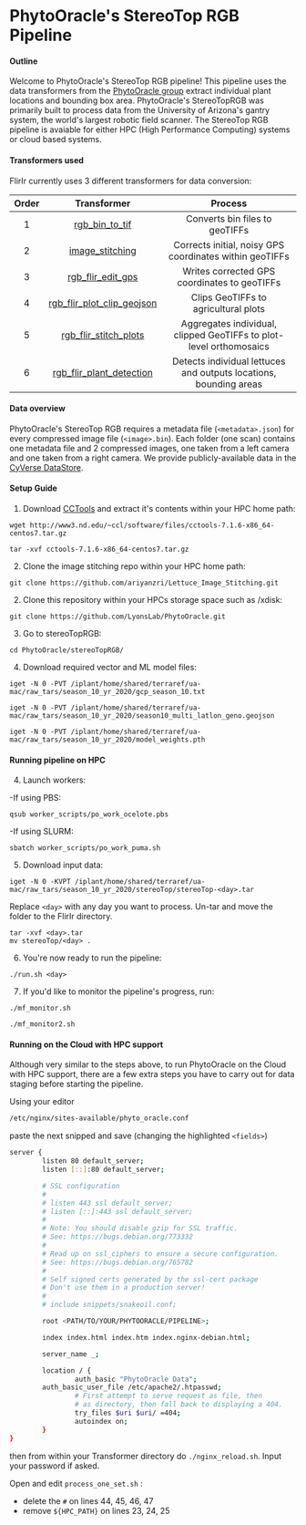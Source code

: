 # PhytoOracle's StereoTop RGB Pipeline

#### Outline

Welcome to PhytoOracle's StereoTop RGB pipeline! This pipeline uses the data transformers from the [PhytoOracle group](https://github.com/phytooracle) extract individual plant locations and bounding box area. PhytoOracle's StereoTopRGB was primarily built to process data from the University of Arizona's gantry system, the world's largest robotic field scanner. The StereoTop RGB pipeline is avaiable for either HPC (High Performance Computing) systems or cloud based systems.

#### Transformers used

FlirIr currently uses 3 different transformers for data conversion:

| Order |                         Transformer                          |                   Process                    |
| :---: | :----------------------------------------------------------: | :------------------------------------------: |
|   1   | [rgb_bin_to_tif](https://github.com/phytooracle/rgb_bin_to_tif) | Converts bin files to geoTIFFs |
|   2   | [image_stitching](https://github.com/ariyanzri/Lettuce_Image_Stitching) | Corrects initial, noisy GPS coordinates within geoTIFFs |
|   3   | [rgb_flir_edit_gps](https://github.com/phytooracle/rgb_flir_edit_gps) | Writes corrected GPS coordinates to geoTIFFs |
|   4   | [rgb_flir_plot_clip_geojson](https://github.com/phytooracle/rgb_flir_plot_clip_geojson) | Clips GeoTIFFs to agricultural plots |
|   5   | [rgb_flir_stitch_plots](https://github.com/phytooracle/rgb_flir_stitch_plots) | Aggregates individual, clipped GeoTIFFs to plot-level orthomosaics | 
|   6   | [rgb_flir_plant_detection](https://github.com/phytooracle/rgb_flir_plant_detection) | Detects individual lettuces and outputs locations, bounding areas | 

#### Data overview

PhytoOracle's StereoTop RGB requires a metadata file (`<metadata>.json`) for every compressed image file (`<image>.bin`). Each folder (one scan) contains one metadata file and 2 compressed images, one taken from a left camera and one taken from a right camera. We provide publicly-available data in the [CyVerse DataStore](https://datacommons.cyverse.org/browse/iplant/home/shared/terraref/ua-mac/raw_tars).

#### Setup Guide
1. Download [CCTools](http://www3.nd.edu/~ccl/software/files/cctools-7.1.6-x86_64-centos7.tar.gz) and extract it's contents within your HPC home path:
```
wget http://www3.nd.edu/~ccl/software/files/cctools-7.1.6-x86_64-centos7.tar.gz

tar -xvf cctools-7.1.6-x86_64-centos7.tar.gz
```        

2. Clone the image stitching repo within your HPC home path: 
```
git clone https://github.com/ariyanzri/Lettuce_Image_Stitching.git
```

2. Clone this repository within your HPCs storage space such as /xdisk:
```
git clone https://github.com/LyonsLab/PhytoOracle.git
```

3. Go to stereoTopRGB:
```
cd PhytoOracle/stereoTopRGB/
```
4. Download required vector and ML model files:
```
iget -N 0 -PVT /iplant/home/shared/terraref/ua-mac/raw_tars/season_10_yr_2020/gcp_season_10.txt

iget -N 0 -PVT /iplant/home/shared/terraref/ua-mac/raw_tars/season_10_yr_2020/season10_multi_latlon_geno.geojson

iget -N 0 -PVT /iplant/home/shared/terraref/ua-mac/raw_tars/season_10_yr_2020/model_weights.pth
```


#### Running pipeline on HPC 
4. Launch workers:

-If using PBS: 
```
qsub worker_scripts/po_work_ocelote.pbs
```
-If using SLURM:
```
sbatch worker_scripts/po_work_puma.sh
```

5. Download input data:
```
iget -N 0 -KVPT /iplant/home/shared/terraref/ua-mac/raw_tars/season_10_yr_2020/stereoTop/stereoTop-<day>.tar
```

Replace `<day>` with any day you want to process. Un-tar and move the folder to the FlirIr directory.

```
tar -xvf <day>.tar
mv stereoTop/<day> .
```

6. You're now ready to run the pipeline:
```
./run.sh <day>
```

7. If you'd like to monitor the pipeline's progress, run: 
```
./mf_monitor.sh

./mf_monitor2.sh
```

#### Running on the Cloud with HPC support

Although very similar to the steps above,  to run PhytoOracle on the Cloud with HPC support, there are a few extra steps  you have to carry out for data staging before starting the pipeline.

Using your editor

```bash
/etc/nginx/sites-available/phyto_oracle.conf
```

paste the next snipped and save (changing the highlighted `<fields>`)

```bash
server {
        listen 80 default_server;
        listen [::]:80 default_server;

        # SSL configuration
        #
        # listen 443 ssl default_server;
        # listen [::]:443 ssl default_server;
        #
        # Note: You should disable gzip for SSL traffic.
        # See: https://bugs.debian.org/773332
        #
        # Read up on ssl_ciphers to ensure a secure configuration.
        # See: https://bugs.debian.org/765782
        #
        # Self signed certs generated by the ssl-cert package
        # Don't use them in a production server!
        #
        # include snippets/snakeoil.conf;

        root <PATH/TO/YOUR/PHYTOORACLE/PIPELINE>;

        index index.html index.htm index.nginx-debian.html;

        server_name _;

        location / {
                auth_basic "PhytoOracle Data";
        auth_basic_user_file /etc/apache2/.htpasswd;
                # First attempt to serve request as file, then
                # as directory, then fall back to displaying a 404.
                try_files $uri $uri/ =404;
                autoindex on;
        }
}
```

then from within your Transformer directory do `./nginx_reload.sh`. Input your password if asked.

Open and edit `process_one_set.sh` : 

- delete the `#` on lines 44, 45, 46, 47
- remove `${HPC_PATH}` on lines 23, 24, 25
